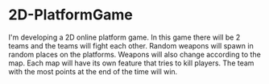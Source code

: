 # 2D-PlatformGame
I'm developing a 2D online platform game. In this game there will be 2 teams and the teams will fight each other. Random weapons will spawn in random places on the platforms. Weapons will also change according to the map. Each map will have its own feature that tries to kill players. The team with the most points at the end of the time will win.
